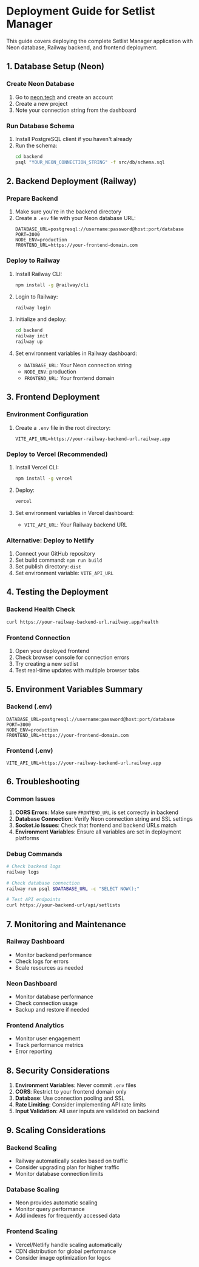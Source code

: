 # Deployment Guide for Setlist Manager

This guide covers deploying the complete Setlist Manager application with Neon database, Railway backend, and frontend deployment.

## 1. Database Setup (Neon)

### Create Neon Database
1. Go to [neon.tech](https://neon.tech) and create an account
2. Create a new project
3. Note your connection string from the dashboard

### Run Database Schema
1. Install PostgreSQL client if you haven't already
2. Run the schema:
   ```bash
   cd backend
   psql "YOUR_NEON_CONNECTION_STRING" -f src/db/schema.sql
   ```

## 2. Backend Deployment (Railway)

### Prepare Backend
1. Make sure you're in the backend directory
2. Create a `.env` file with your Neon database URL:
   ```
   DATABASE_URL=postgresql://username:password@host:port/database
   PORT=3000
   NODE_ENV=production
   FRONTEND_URL=https://your-frontend-domain.com
   ```

### Deploy to Railway
1. Install Railway CLI:
   ```bash
   npm install -g @railway/cli
   ```

2. Login to Railway:
   ```bash
   railway login
   ```

3. Initialize and deploy:
   ```bash
   cd backend
   railway init
   railway up
   ```

4. Set environment variables in Railway dashboard:
   - `DATABASE_URL`: Your Neon connection string
   - `NODE_ENV`: production
   - `FRONTEND_URL`: Your frontend domain

## 3. Frontend Deployment

### Environment Configuration
1. Create a `.env` file in the root directory:
   ```
   VITE_API_URL=https://your-railway-backend-url.railway.app
   ```

### Deploy to Vercel (Recommended)
1. Install Vercel CLI:
   ```bash
   npm install -g vercel
   ```

2. Deploy:
   ```bash
   vercel
   ```

3. Set environment variables in Vercel dashboard:
   - `VITE_API_URL`: Your Railway backend URL

### Alternative: Deploy to Netlify
1. Connect your GitHub repository
2. Set build command: `npm run build`
3. Set publish directory: `dist`
4. Set environment variable: `VITE_API_URL`

## 4. Testing the Deployment

### Backend Health Check
```bash
curl https://your-railway-backend-url.railway.app/health
```

### Frontend Connection
1. Open your deployed frontend
2. Check browser console for connection errors
3. Try creating a new setlist
4. Test real-time updates with multiple browser tabs

## 5. Environment Variables Summary

### Backend (.env)
```
DATABASE_URL=postgresql://username:password@host:port/database
PORT=3000
NODE_ENV=production
FRONTEND_URL=https://your-frontend-domain.com
```

### Frontend (.env)
```
VITE_API_URL=https://your-railway-backend-url.railway.app
```

## 6. Troubleshooting

### Common Issues

1. **CORS Errors**: Make sure `FRONTEND_URL` is set correctly in backend
2. **Database Connection**: Verify Neon connection string and SSL settings
3. **Socket.io Issues**: Check that frontend and backend URLs match
4. **Environment Variables**: Ensure all variables are set in deployment platforms

### Debug Commands

```bash
# Check backend logs
railway logs

# Check database connection
railway run psql $DATABASE_URL -c "SELECT NOW();"

# Test API endpoints
curl https://your-backend-url/api/setlists
```

## 7. Monitoring and Maintenance

### Railway Dashboard
- Monitor backend performance
- Check logs for errors
- Scale resources as needed

### Neon Dashboard
- Monitor database performance
- Check connection usage
- Backup and restore if needed

### Frontend Analytics
- Monitor user engagement
- Track performance metrics
- Error reporting

## 8. Security Considerations

1. **Environment Variables**: Never commit `.env` files
2. **CORS**: Restrict to your frontend domain only
3. **Database**: Use connection pooling and SSL
4. **Rate Limiting**: Consider implementing API rate limits
5. **Input Validation**: All user inputs are validated on backend

## 9. Scaling Considerations

### Backend Scaling
- Railway automatically scales based on traffic
- Consider upgrading plan for higher traffic
- Monitor database connection limits

### Database Scaling
- Neon provides automatic scaling
- Monitor query performance
- Add indexes for frequently accessed data

### Frontend Scaling
- Vercel/Netlify handle scaling automatically
- CDN distribution for global performance
- Consider image optimization for logos
